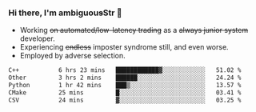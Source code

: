 ### Hi there, I'm ambiguou~~s~~Str 👋

<!--
**ambiguoustexture/ambiguoustexture** is a ✨ _special_ ✨ repository because its `README.md` (this file) appears on your GitHub profile.

Here are some ideas to get you started:
-->
- Working ~~on automated/low-latency trading~~ as a ~~always junior system~~ developer.
- Experiencing ~~endless~~ imposter syndrome still, and even worse.
- Employed by adverse selection.

<!--START_SECTION:waka-->

```txt
C++           6 hrs 23 mins   ████████████▓░░░░░░░░░░░░   51.02 %
Other         3 hrs 2 mins    ██████░░░░░░░░░░░░░░░░░░░   24.24 %
Python        1 hr 42 mins    ███▒░░░░░░░░░░░░░░░░░░░░░   13.57 %
CMake         25 mins         █░░░░░░░░░░░░░░░░░░░░░░░░   03.41 %
CSV           24 mins         ▓░░░░░░░░░░░░░░░░░░░░░░░░   03.25 %
```

<!--END_SECTION:waka-->
